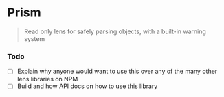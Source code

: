 # Prism

> Read only lens for safely parsing objects, with a built-in warning system

### Todo

- [ ] Explain why anyone would want to use this over any of the many other lens
  libraries on NPM
- [ ] Build and how API docs on how to use this library
